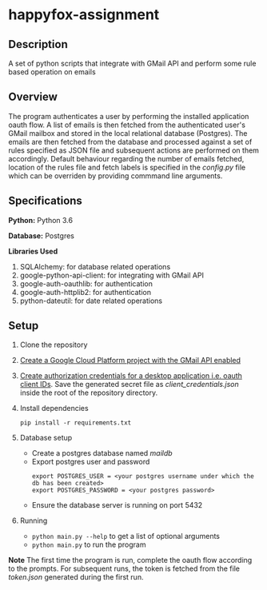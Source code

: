 # happyfox-assignment

## Description

A set of python scripts that integrate with GMail API and perform some rule based operation on emails

## Overview

The program authenticates a user by performing the installed application oauth flow. A list of emails is then
fetched from the authenticated user's GMail mailbox and stored in the local relational database (Postgres).
The emails are then fetched from the database and processed against a set of rules specified as JSON file and 
subsequent actions are performed on them accordingly. Default behaviour regarding the number of emails fetched,
location of the rules file and fetch labels is specified in the *config.py* file which can be overriden by 
providing commmand line arguments.

## Specifications

**Python:** Python 3.6

**Database:** Postgres

**Libraries Used** 

1. SQLAlchemy: for database related operations
2. google-python-api-client: for integrating with GMail API
3. google-auth-oauthlib: for authentication
4. google-auth-httplib2: for authentication
5. python-dateutil: for date related operations

## Setup

1. Clone the repository

2. [Create a Google Cloud Platform project with the GMail API enabled](https://developers.google.com/workspace/guides/create-project)

3. [Create authorization credentials for a desktop application i.e. oauth client IDs](https://developers.google.com/workspace/guides/create-credentials). Save the generated secret file as *client_credentials.json* inside the root of the repository directory.

4. Install dependencies
    ```
    pip install -r requirements.txt
    ```

5. Database setup
    * Create a postgres database named *maildb*
    * Export postgres user and password
        ```
        export POSTGRES_USER = <your postgres username under which the db has been created>
        export POSTGRES_PASSWORD = <your postgres password>
        ```
    * Ensure the database server is running on port 5432

6. Running
    * ``` python main.py --help ``` to get a list of optional arguments
    * ``` python main.py ``` to run the program
    
**Note** The first time the program is run, complete the oauth flow according 
to the prompts. For subsequent runs, the token is fetched from the file *token.json*
generated during the first run.